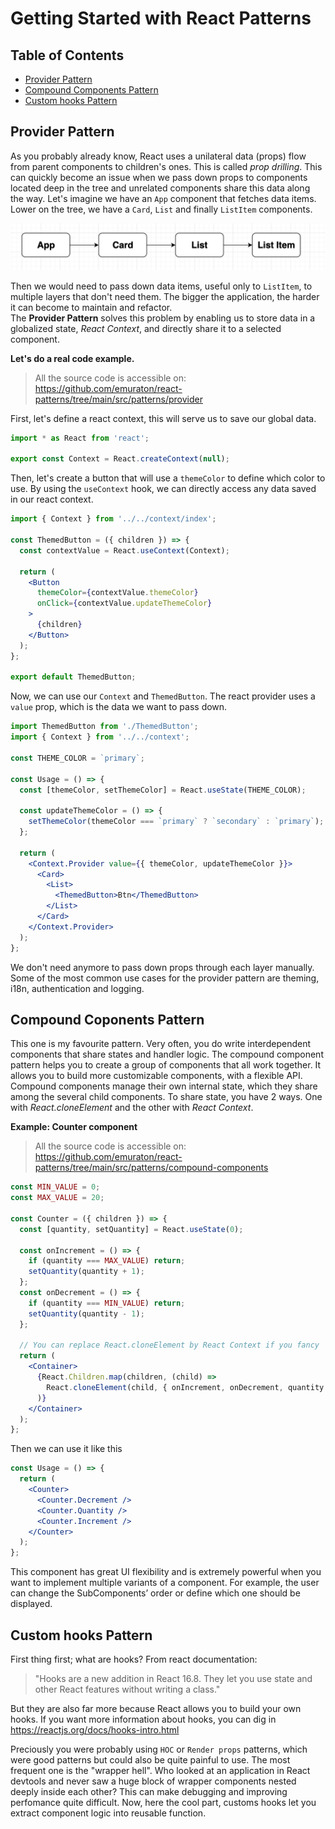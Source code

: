 # Getting Started with React Patterns

## Table of Contents

- [Provider Pattern](#providerpattern)
- [Compound Components Pattern](#compoundpattern)
- [Custom hooks Pattern](#customhookspattern)

## <a name="providerpattern">Provider Pattern</a>

As you probably already know, React uses a unilateral data (props) flow from parent components to children's ones. This is called _prop drilling_. This can quickly become an issue when we pass down props to components located deep in the tree and unrelated components share this data along the way.
Let's imagine we have an `App` component that fetches data items. Lower on the tree, we have a `Card`, `List` and finally `ListItem` components.

![App example](./public/app-example.png)

Then we would need to pass down data items, useful only to `ListItem`, to multiple layers that don't need them. The bigger the application, the harder it can become to maintain and refactor.  
The **Provider Pattern** solves this problem by enabling us to store data in a globalized state, _React Context_, and directly share it to a selected component.

**Let's do a real code example.**

> All the source code is accessible on:
> https://github.com/emuraton/react-patterns/tree/main/src/patterns/provider

First, let's define a react context, this will serve us to save our global data.

```jsx
import * as React from 'react';

export const Context = React.createContext(null);
```

Then, let's create a button that will use a `themeColor` to define which color to use. By using the `useContext` hook, we can directly access any data saved in our react context.

```jsx
import { Context } from '../../context/index';

const ThemedButton = ({ children }) => {
  const contextValue = React.useContext(Context);

  return (
    <Button
      themeColor={contextValue.themeColor}
      onClick={contextValue.updateThemeColor}
    >
      {children}
    </Button>
  );
};

export default ThemedButton;
```

Now, we can use our `Context` and `ThemedButton`. The react provider uses a `value` prop, which is the data we want to pass down.

```jsx
import ThemedButton from './ThemedButton';
import { Context } from '../../context';

const THEME_COLOR = `primary`;

const Usage = () => {
  const [themeColor, setThemeColor] = React.useState(THEME_COLOR);

  const updateThemeColor = () => {
    setThemeColor(themeColor === `primary` ? `secondary` : `primary`);
  };

  return (
    <Context.Provider value={{ themeColor, updateThemeColor }}>
      <Card>
        <List>
          <ThemedButton>Btn</ThemedButton>
        </List>
      </Card>
    </Context.Provider>
  );
};
```

We don't need anymore to pass down props through each layer manually.  
Some of the most common use cases for the provider pattern are theming, i18n, authentication and logging.

## <a name="compoundpattern">Compound Coponents Pattern</a>

This one is my favourite pattern. Very often, you do write interdependent components that share states and handler logic. The compound component pattern helps you to create a group of components that all work together. It allows you to build more customizable components, with a flexible API.
Compound components manage their own internal state, which they share among the several child components. To share state, you have 2 ways. One with _React.cloneElement_ and the other with _React Context_.

**Example: Counter component**

> All the source code is accessible on:
> https://github.com/emuraton/react-patterns/tree/main/src/patterns/compound-components

```jsx
const MIN_VALUE = 0;
const MAX_VALUE = 20;

const Counter = ({ children }) => {
  const [quantity, setQuantity] = React.useState(0);

  const onIncrement = () => {
    if (quantity === MAX_VALUE) return;
    setQuantity(quantity + 1);
  };
  const onDecrement = () => {
    if (quantity === MIN_VALUE) return;
    setQuantity(quantity - 1);
  };

  // You can replace React.cloneElement by React Context if you fancy
  return (
    <Container>
      {React.Children.map(children, (child) =>
        React.cloneElement(child, { onIncrement, onDecrement, quantity })
      )}
    </Container>
  );
};
```

Then we can use it like this

```jsx
const Usage = () => {
  return (
    <Counter>
      <Counter.Decrement />
      <Counter.Quantity />
      <Counter.Increment />
    </Counter>
  );
};
```

This component has great UI flexibility and is extremely powerful when you want to implement multiple variants of a component. For example, the user can change the SubComponents’ order or define which one should be displayed.


## <a name="customhookspattern">Custom hooks Pattern</a>

First thing first; what are hooks?
From react documentation:
> "Hooks are a new addition in React 16.8. They let you use state and other React features without writing a class."

But they are also far more because React allows you to build your own hooks.
If you want more information about hooks, you can dig in https://reactjs.org/docs/hooks-intro.html

Preciously you were probably using `HOC` or `Render props` patterns, which were good patterns but could also be quite painful to use. The most frequent one is the "wrapper hell". Who looked at an application in React devtools and never saw a huge block of wrapper components nested deeply inside each other? This can make debugging and improving perfomance quite difficult. Now, here the cool part, customs hooks let you extract component logic into reusable function.